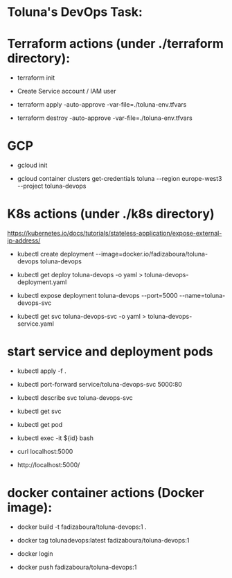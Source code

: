 # Toluna's DevOps Task:

# Terraform actions (under ./terraform directory):

- terraform init

- Create Service account / IAM user

- terraform apply -auto-approve -var-file=./toluna-env.tfvars

- terraform destroy -auto-approve -var-file=./toluna-env.tfvars

# GCP

- gcloud init

- gcloud container clusters get-credentials toluna --region europe-west3 --project toluna-devops

# K8s actions (under ./k8s directory)
https://kubernetes.io/docs/tutorials/stateless-application/expose-external-ip-address/
- kubectl create deployment --image=docker.io/fadizaboura/toluna-devops toluna-devops

- kubectl get deploy toluna-devops -o yaml > toluna-devops-deployment.yaml

- kubectl expose deployment toluna-devops --port=5000 --name=toluna-devops-svc

- kubectl get svc toluna-devops-svc -o yaml > toluna-devops-service.yaml


# start service and deployment pods

- kubectl apply -f .

- kubectl port-forward service/toluna-devops-svc 5000:80

- kubectl describe svc toluna-devops-svc

- kubectl get svc

- kubectl get pod

- kubectl exec -it ${id} bash

- curl localhost:5000

- http://localhost:5000/


# docker container actions (Docker image):

- docker build -t fadizaboura/toluna-devops:1 .

- docker tag tolunadevops:latest fadizaboura/toluna-devops:1

- docker login 

- docker push fadizaboura/toluna-devops:1

